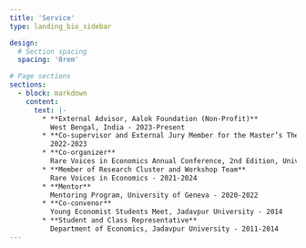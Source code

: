 ```yaml
---
title: 'Service'
type: landing_bio_sidebar

design:
  # Section spacing
  spacing: '0rem'

# Page sections
sections:
  - block: markdown
    content:
      text: |-
        * **External Advisor, Aalok Foundation (Non‑Profit)**
          West Bengal, India - 2023-Present
        * **Co‑supervisor and External Jury Member for the Master’s Theses of Two Students**
          2022-2023
        * **Co‑organizer**
          Rare Voices in Economics Annual Conference, 2nd Edition, University of Geneva - 2022
        * **Member of Research Cluster and Workshop Team**
          Rare Voices in Economics - 2021-2024
        * **Mentor**
          Mentoring Program, University of Geneva - 2020-2022
        * **Co-convenor**
          Young Economist Students Meet, Jadavpur University - 2014
        * **Student and Class Representative**
          Department of Economics, Jadavpur University - 2011-2014
---
```

